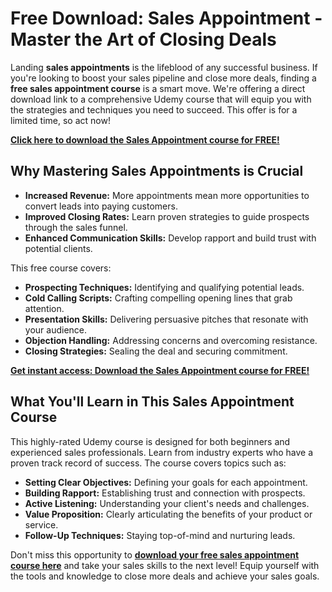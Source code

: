 # Free Download: Sales Appointment - Master the Art of Closing Deals

Landing **sales appointments** is the lifeblood of any successful business. If you're looking to boost your sales pipeline and close more deals, finding a **free sales appointment course** is a smart move. We're offering a direct download link to a comprehensive Udemy course that will equip you with the strategies and techniques you need to succeed. This offer is for a limited time, so act now!

[**Click here to download the Sales Appointment course for FREE!**](https://udemywork.com/sales-appointment)

## Why Mastering Sales Appointments is Crucial

*   **Increased Revenue:** More appointments mean more opportunities to convert leads into paying customers.
*   **Improved Closing Rates:** Learn proven strategies to guide prospects through the sales funnel.
*   **Enhanced Communication Skills:** Develop rapport and build trust with potential clients.

This free course covers:

*   **Prospecting Techniques:** Identifying and qualifying potential leads.
*   **Cold Calling Scripts:** Crafting compelling opening lines that grab attention.
*   **Presentation Skills:** Delivering persuasive pitches that resonate with your audience.
*   **Objection Handling:** Addressing concerns and overcoming resistance.
*   **Closing Strategies:** Sealing the deal and securing commitment.

[**Get instant access: Download the Sales Appointment course for FREE!**](https://udemywork.com/sales-appointment)

## What You'll Learn in This Sales Appointment Course

This highly-rated Udemy course is designed for both beginners and experienced sales professionals. Learn from industry experts who have a proven track record of success. The course covers topics such as:

*   **Setting Clear Objectives:** Defining your goals for each appointment.
*   **Building Rapport:** Establishing trust and connection with prospects.
*   **Active Listening:** Understanding your client's needs and challenges.
*   **Value Proposition:** Clearly articulating the benefits of your product or service.
*   **Follow-Up Techniques:** Staying top-of-mind and nurturing leads.

Don't miss this opportunity to **[download your free sales appointment course here](https://udemywork.com/sales-appointment)** and take your sales skills to the next level! Equip yourself with the tools and knowledge to close more deals and achieve your sales goals.
